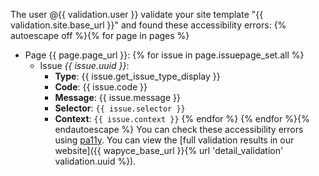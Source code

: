 The user @{{ validation.user }} validate your site template "{{ validation.site.base_url }}" and found these accessibility errors:
{% autoescape off %}{% for page in pages %}
* Page {{ page.page_url }}:
{% for issue in page.issuepage_set.all %}
  * Issue *{{ issue.uuid }}*:
    * **Type**: {{ issue.get_issue_type_display }}
    * **Code**: {{ issue.code }}
    * **Message**: {{ issue.message }}
    * **Selector**: `{{ issue.selector }}`
    * **Context**: `{{ issue.context }}`
{% endfor %}
{% endfor %}{% endautoescape %}
You can check these accessibility errors using [pa11y](https://github.com/pa11y/pa11y).
You can view the [full validation results in our website]({{ wapyce_base_url }}{% url 'detail_validation' validation.uuid %}).
